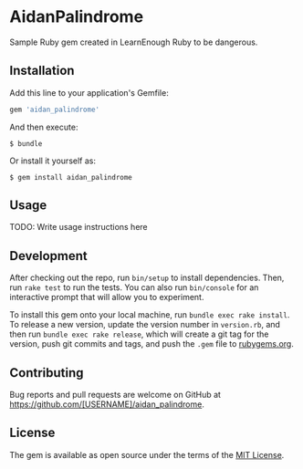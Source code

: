 # AidanPalindrome

Sample Ruby gem created in LearnEnough Ruby to be dangerous.

## Installation

Add this line to your application's Gemfile:

```ruby
gem 'aidan_palindrome'
```

And then execute:

    $ bundle

Or install it yourself as:

    $ gem install aidan_palindrome

## Usage

TODO: Write usage instructions here

## Development

After checking out the repo, run `bin/setup` to install dependencies. Then, run `rake test` to run the tests. You can also run `bin/console` for an interactive prompt that will allow you to experiment.

To install this gem onto your local machine, run `bundle exec rake install`. To release a new version, update the version number in `version.rb`, and then run `bundle exec rake release`, which will create a git tag for the version, push git commits and tags, and push the `.gem` file to [rubygems.org](https://rubygems.org).

## Contributing

Bug reports and pull requests are welcome on GitHub at https://github.com/[USERNAME]/aidan_palindrome.

## License

The gem is available as open source under the terms of the [MIT License](https://opensource.org/licenses/MIT).
